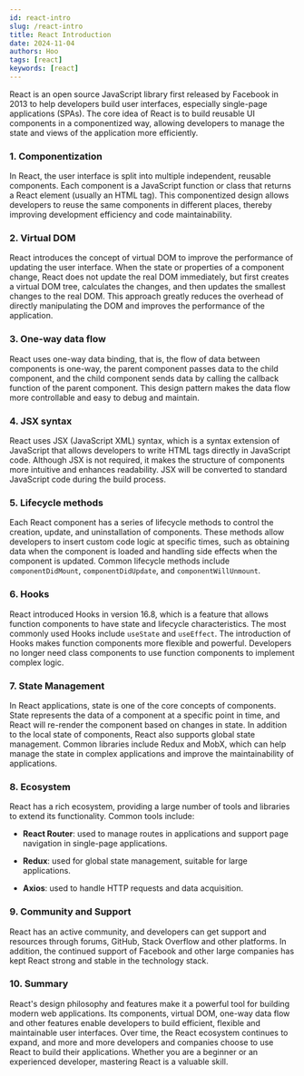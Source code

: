 ```yaml
---
id: react-intro
slug: /react-intro
title: React Introduction
date: 2024-11-04
authors: Hoo
tags: [react]
keywords: [react]
---
```


React is an open source JavaScript library first released by Facebook in 2013 to help developers build user interfaces, especially single-page applications (SPAs). The core idea of ​​React is to build reusable UI components in a componentized way, allowing developers to manage the state and views of the application more efficiently.

### 1. Componentization

In React, the user interface is split into multiple independent, reusable components. Each component is a JavaScript function or class that returns a React element (usually an HTML tag). This componentized design allows developers to reuse the same components in different places, thereby improving development efficiency and code maintainability.

### 2. Virtual DOM

React introduces the concept of virtual DOM to improve the performance of updating the user interface. When the state or properties of a component change, React does not update the real DOM immediately, but first creates a virtual DOM tree, calculates the changes, and then updates the smallest changes to the real DOM. This approach greatly reduces the overhead of directly manipulating the DOM and improves the performance of the application.

### 3. One-way data flow

React uses one-way data binding, that is, the flow of data between components is one-way, the parent component passes data to the child component, and the child component sends data by calling the callback function of the parent component. This design pattern makes the data flow more controllable and easy to debug and maintain.

### 4. JSX syntax

React uses JSX (JavaScript XML) syntax, which is a syntax extension of JavaScript that allows developers to write HTML tags directly in JavaScript code. Although JSX is not required, it makes the structure of components more intuitive and enhances readability. JSX will be converted to standard JavaScript code during the build process.

### 5. Lifecycle methods

Each React component has a series of lifecycle methods to control the creation, update, and uninstallation of components. These methods allow developers to insert custom code logic at specific times, such as obtaining data when the component is loaded and handling side effects when the component is updated. Common lifecycle methods include `componentDidMount`, `componentDidUpdate`, and `componentWillUnmount`.

### 6. Hooks

React introduced Hooks in version 16.8, which is a feature that allows function components to have state and lifecycle characteristics. The most commonly used Hooks include `useState` and `useEffect`. The introduction of Hooks makes function components more flexible and powerful. Developers no longer need class components to use function components to implement complex logic.

### 7. State Management

In React applications, state is one of the core concepts of components. State represents the data of a component at a specific point in time, and React will re-render the component based on changes in state. In addition to the local state of components, React also supports global state management. Common libraries include Redux and MobX, which can help manage the state in complex applications and improve the maintainability of applications.

### 8. Ecosystem

React has a rich ecosystem, providing a large number of tools and libraries to extend its functionality. Common tools include:

- **React Router**: used to manage routes in applications and support page navigation in single-page applications.

- **Redux**: used for global state management, suitable for large applications.

- **Axios**: used to handle HTTP requests and data acquisition.

### 9. Community and Support

React has an active community, and developers can get support and resources through forums, GitHub, Stack Overflow and other platforms. In addition, the continued support of Facebook and other large companies has kept React strong and stable in the technology stack.

### 10. Summary

React's design philosophy and features make it a powerful tool for building modern web applications. Its components, virtual DOM, one-way data flow and other features enable developers to build efficient, flexible and maintainable user interfaces. Over time, the React ecosystem continues to expand, and more and more developers and companies choose to use React to build their applications. Whether you are a beginner or an experienced developer, mastering React is a valuable skill.